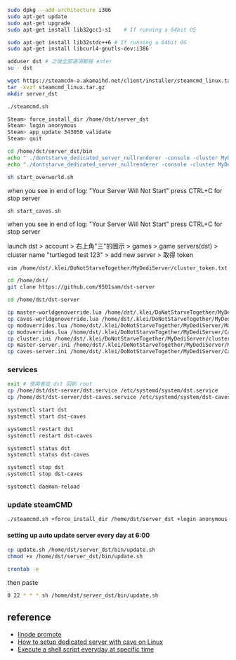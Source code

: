 ```sh
sudo dpkg --add-architecture i386
sudo apt-get update
sudo apt-get upgrade
sudo apt-get install lib32gcc1-s1    # If running a 64bit OS
```

```sh
sudo apt-get install lib32stdc++6 # If running a 64bit OS
sudo apt-get install libcurl4-gnutls-dev:i386
```

```sh
adduser dst # 之後全部選項都按 enter
su - dst
```

```sh
wget https://steamcdn-a.akamaihd.net/client/installer/steamcmd_linux.tar.gz
tar -xvzf steamcmd_linux.tar.gz
mkdir server_dst
```

```sh
./steamcmd.sh
```
```sh
Steam> force_install_dir /home/dst/server_dst
Steam> login anonymous
Steam> app_update 343050 validate
Steam> quit
```
```sh
cd /home/dst/server_dst/bin
echo " ./dontstarve_dedicated_server_nullrenderer -console -cluster MyDediServer -shard Master" > start_overworld.sh
echo "./dontstarve_dedicated_server_nullrenderer -console -cluster MyDediServer -shard Caves" > start_caves.sh
```

```sh
sh start_overworld.sh
```
when you see in end of log: "Your Server Will Not Start"
press CTRL+C for stop server

```
sh start_caves.sh
```
when you see in end of log: "Your Server Will Not Start"
press CTRL+C for stop server

launch dst > account > 右上角"三"的圖示 > games > game servers(dst) > 
cluster name "turtlegod test 123" > add new server > 取得 token

```sh
vim /home/dst/.klei/DoNotStarveTogether/MyDediServer/cluster_token.txt # 貼上 token
```

```sh
cd /home/dst/
git clone https://github.com/9501sam/dst-server
```

```sh
cd /home/dst/dst-server

cp master-worldgenoverride.lua /home/dst/.klei/DoNotStarveTogether/MyDediServer/Master/worldgenoverride.lua
cp caves-worldgenoverride.lua /home/dst/.klei/DoNotStarveTogether/MyDediServer/Caves/worldgenoverride.lua
cp modoverrides.lua /home/dst/.klei/DoNotStarveTogether/MyDediServer/Master/modoverrides.lua
cp modoverrides.lua /home/dst/.klei/DoNotStarveTogether/MyDediServer/Caves/modoverrides.lua
cp cluster.ini /home/dst/.klei/DoNotStarveTogether/MyDediServer/cluster.ini
cp master-server.ini /home/dst/.klei/DoNotStarveTogether/MyDediServer/Master/server.ini
cp caves-server.ini /home/dst/.klei/DoNotStarveTogether/MyDediServer/Caves/server.ini
```

### services
```sh
exit # 使用者從 dst 回到 root
cp /home/dst/dst-server/dst.service /etc/systemd/system/dst.service
cp /home/dst/dst-server/dst-caves.service /etc/systemd/system/dst-caves.service
```

```sh
systemctl start dst
systemctl start dst-caves
```

```sh
systemctl restart dst
systemctl restart dst-caves
```

```sh
systemctl status dst
systemctl status dst-caves
```

```sh
systemctl stop dst
systemctl stop dst-caves
```

```sh
systemctl daemon-reload
```

### update steamCMD
```sh
./steamcmd.sh +force_install_dir /home/dst/server_dst +login anonymous +app_update 343050 validate +quit
```
#### setting up auto update server every day at 6:00
```sh
cp update.sh /home/dst/server_dst/bin/update.sh
chmod +x /home/dst/server_dst/bin/update.sh
```

```sh
crontab -e
```
then paste
```sh
0 22 * * * sh /home/dst/server_dst/bin/update.sh
```

## reference
* [linode promote](https://www.youtube.com/watch?v=e-Ymi3W_qc4)
* [How to setup dedicated server with cave on Linux](https://steamcommunity.com/sharedfiles/filedetails/?id=590565473)
* [Execute a shell script everyday at specific time](https://stackoverflow.com/questions/34753831/execute-a-shell-script-everyday-at-specific-time)
